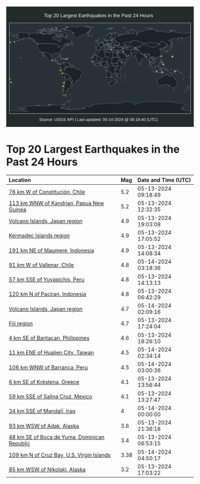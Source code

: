 ![Map](./map.png)

# Top 20 Largest Earthquakes in the Past 24 Hours

| Location | Mag | Date and Time (UTC) |
|:---|:---|:---|
| [76 km W of Constitución, Chile](https://earthquake.usgs.gov/earthquakes/eventpage/us6000my8g) | 5.2 | 05-13-2024 09:18:49 |
| [113 km WNW of Kandrian, Papua New Guinea](https://earthquake.usgs.gov/earthquakes/eventpage/us6000my9b) | 5.2 | 05-13-2024 12:32:35 |
| [Volcano Islands, Japan region](https://earthquake.usgs.gov/earthquakes/eventpage/us6000mycb) | 4.9 | 05-13-2024 19:03:08 |
| [Kermadec Islands region](https://earthquake.usgs.gov/earthquakes/eventpage/us6000mybg) | 4.9 | 05-13-2024 17:05:52 |
| [191 km NE of Maumere, Indonesia](https://earthquake.usgs.gov/earthquakes/eventpage/us6000my9k) | 4.9 | 05-13-2024 14:08:34 |
| [91 km W of Vallenar, Chile](https://earthquake.usgs.gov/earthquakes/eventpage/us6000myfh) | 4.8 | 05-14-2024 03:18:36 |
| [57 km SSE of Yuyapichis, Peru](https://earthquake.usgs.gov/earthquakes/eventpage/us6000my9p) | 4.8 | 05-13-2024 14:13:13 |
| [120 km N of Paciran, Indonesia](https://earthquake.usgs.gov/earthquakes/eventpage/us6000my7x) | 4.8 | 05-13-2024 06:42:29 |
| [Volcano Islands, Japan region](https://earthquake.usgs.gov/earthquakes/eventpage/us6000myfc) | 4.7 | 05-14-2024 02:09:16 |
| [Fiji region](https://earthquake.usgs.gov/earthquakes/eventpage/us6000mybf) | 4.7 | 05-13-2024 17:24:04 |
| [4 km SE of Bantacan, Philippines](https://earthquake.usgs.gov/earthquakes/eventpage/us6000mybt) | 4.6 | 05-13-2024 18:26:10 |
| [11 km ENE of Hualien City, Taiwan](https://earthquake.usgs.gov/earthquakes/eventpage/us6000myf9) | 4.5 | 05-14-2024 02:34:14 |
| [106 km WNW of Barranca, Peru](https://earthquake.usgs.gov/earthquakes/eventpage/us6000myff) | 4.5 | 05-14-2024 03:00:36 |
| [6 km SE of Kréstena, Greece](https://earthquake.usgs.gov/earthquakes/eventpage/us6000my9j) | 4.1 | 05-13-2024 13:56:44 |
| [59 km SSE of Salina Cruz, Mexico](https://earthquake.usgs.gov/earthquakes/eventpage/us6000my9f) | 4.1 | 05-13-2024 13:27:47 |
| [34 km SSE of Mandalī, Iraq](https://earthquake.usgs.gov/earthquakes/eventpage/us6000myej) | 4 | 05-14-2024 00:00:00 |
| [93 km WSW of Adak, Alaska](https://earthquake.usgs.gov/earthquakes/eventpage/us6000mydv) | 3.6 | 05-13-2024 21:36:18 |
| [48 km SE of Boca de Yuma, Dominican Republic](https://earthquake.usgs.gov/earthquakes/eventpage/pr71448508) | 3.4 | 05-13-2024 06:53:15 |
| [109 km N of Cruz Bay, U.S. Virgin Islands](https://earthquake.usgs.gov/earthquakes/eventpage/pr71448663) | 3.38 | 05-14-2024 04:50:17 |
| [85 km WSW of Nikolski, Alaska](https://earthquake.usgs.gov/earthquakes/eventpage/us6000mycm) | 3.2 | 05-13-2024 17:03:22 |
